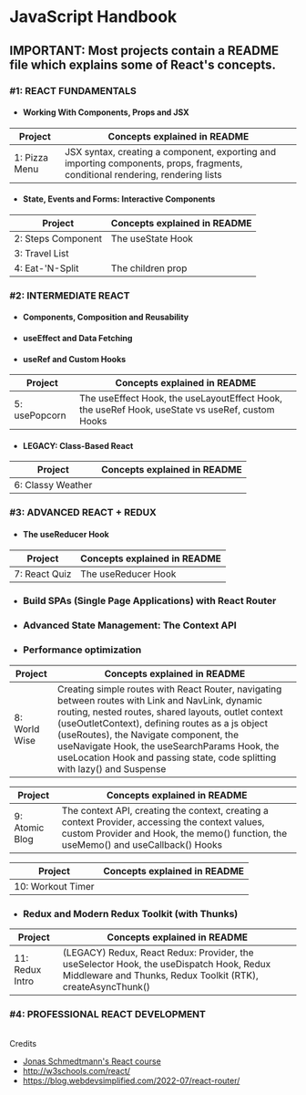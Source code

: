 # JavaScript Handbook

## IMPORTANT: Most projects contain a README file which explains some of React's concepts.

### #1: REACT FUNDAMENTALS

- #### Working With Components, Props and JSX

| Project       | Concepts explained in README                                                                                                   |
|---------------|--------------------------------------------------------------------------------------------------------------------------------|
| 1: Pizza Menu | JSX syntax, creating a component, exporting and importing components, props, fragments, conditional rendering, rendering lists |

- #### State, Events and Forms: Interactive Components

| Project                 | Concepts explained in README |
|-------------------------|------------------------------|
| 2: Steps Component<br/> | The useState Hook            |
| 3: Travel List          |                              |
| 4: Eat-'N-Split         | The children prop            |

### #2: INTERMEDIATE REACT

- #### Components, Composition and Reusability
- #### useEffect and Data Fetching
- #### useRef and Custom Hooks

| Project       | Concepts explained in README                                                                    |
|---------------|-------------------------------------------------------------------------------------------------|
| 5: usePopcorn | The useEffect Hook, the useLayoutEffect Hook, the useRef Hook, useState vs useRef, custom Hooks |

- #### LEGACY: Class-Based React

| Project           | Concepts explained in README |
|-------------------|------------------------------|
| 6: Classy Weather |                              |

### #3: ADVANCED REACT + REDUX

- #### The useReducer Hook

| Project       | Concepts explained in README |
|---------------|------------------------------|
| 7: React Quiz | The useReducer Hook          |

- ### Build SPAs (Single Page Applications) with React Router
- ### Advanced State Management: The Context API
- ### Performance optimization

| Project       | Concepts explained in README                                                                                                                                                                                                                                                                                                                                                      |
|---------------|-----------------------------------------------------------------------------------------------------------------------------------------------------------------------------------------------------------------------------------------------------------------------------------------------------------------------------------------------------------------------------------|
| 8: World Wise | Creating simple routes with React Router, navigating between routes with Link and NavLink, dynamic routing, nested routes, shared layouts, outlet context (useOutletContext), defining routes as a js object (useRoutes), the Navigate component, the useNavigate Hook, the useSearchParams Hook, the useLocation Hook and passing state, code splitting with lazy() and Suspense |

| Project        | Concepts explained in README                                                                                                                                                           |
|----------------|----------------------------------------------------------------------------------------------------------------------------------------------------------------------------------------|
| 9: Atomic Blog | The context API, creating the context, creating a context Provider, accessing the context values, custom Provider and Hook, the memo() function, the useMemo() and useCallback() Hooks |

| Project           | Concepts explained in README |
|-------------------|------------------------------|
| 10: Workout Timer |                              |

- ### Redux and Modern Redux Toolkit (with Thunks)

| Project         | Concepts explained in README                                                                                                                            |
|-----------------|---------------------------------------------------------------------------------------------------------------------------------------------------------|
| 11: Redux Intro | (LEGACY) Redux, React Redux: Provider, the useSelector Hook, the useDispatch Hook, Redux Middleware and Thunks, Redux Toolkit (RTK), createAsyncThunk() |

### #4: PROFESSIONAL REACT DEVELOPMENT

<br>
Credits

- [Jonas Schmedtmann's React course](https://www.udemy.com/course/the-ultimate-react-course/)
- http://w3schools.com/react/
- https://blog.webdevsimplified.com/2022-07/react-router/
